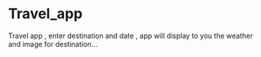 # Travel_app
Travel app , enter destination and date , app will display to you the weather and image for destination... 
